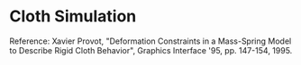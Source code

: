 # Cloth Simulation

Reference: Xavier Provot, "Deformation Constraints in a Mass-Spring Model to Describe Rigid Cloth Behavior", Graphics Interface '95, pp. 147-154, 1995.

